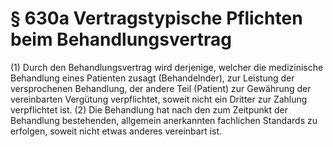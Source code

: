 # § 630a Vertragstypische Pflichten beim Behandlungsvertrag
(1) Durch den Behandlungsvertrag wird derjenige, welcher die medizinische Behandlung eines Patienten zusagt (Behandelnder), zur Leistung der versprochenen Behandlung, der andere Teil (Patient) zur Gewährung der vereinbarten Vergütung verpflichtet, soweit nicht ein Dritter zur Zahlung verpflichtet ist.
(2) Die Behandlung hat nach den zum Zeitpunkt der Behandlung bestehenden, allgemein anerkannten fachlichen Standards zu erfolgen, soweit nicht etwas anderes vereinbart ist.